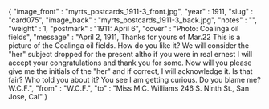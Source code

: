 {
  "image_front" : "myrts_postcards_1911-3_front.jpg",
  "year" : 1911,
  "slug" : "card075",
  "image_back" : "myrts_postcards_1911-3_back.jpg",
  "notes" : "",
  "weight" : 1,
  "postmark" : "1911: April 6",
  "cover" : "Photo: Coalinga oil fields",
  "message" : "April 2, 1911, Thanks for yours of Mar.22 This is a picture of the Coalinga oil fields. How do you like it? We will consider the \"her\" subject dropped for the present altho if you were in real ernest I will accept your congratulations and thank you for some. Now will you please give me the initials of the \"her\" and if correct, I will acknowledge it. Is that fair? Who told you about it? You see I am getting curious. Do you blame me? W.C.F.",
  "from" : "W.C.F.",
  "to" : "Miss M.C. Williams 246 S. Ninth St., San Jose, Cal"
}
